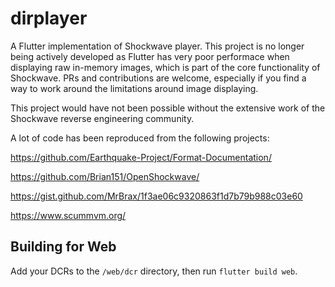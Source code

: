# dirplayer

A Flutter implementation of Shockwave player. This project is no longer being actively developed as Flutter has very poor performace when displaying raw in-memory images, which is part of the core functionality of Shockwave. PRs and contributions are welcome, especially if you find a way to work around the limitations around image displaying.

This project would have not been possible without the extensive work of the Shockwave reverse engineering community. 

A lot of code has been reproduced from the following projects:

https://github.com/Earthquake-Project/Format-Documentation/

https://github.com/Brian151/OpenShockwave/

https://gist.github.com/MrBrax/1f3ae06c9320863f1d7b79b988c03e60

https://www.scummvm.org/

## Building for Web

Add your DCRs to the `/web/dcr` directory, then run `flutter build web`.
